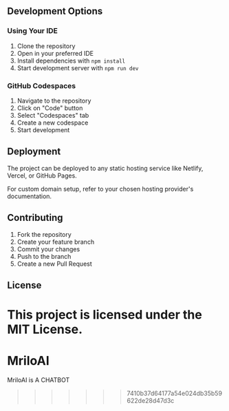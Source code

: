 
## Development Options

### Using Your IDE

1. Clone the repository
2. Open in your preferred IDE
3. Install dependencies with `npm install`
4. Start development server with `npm run dev`

### GitHub Codespaces

1. Navigate to the repository
2. Click on "Code" button
3. Select "Codespaces" tab
4. Create a new codespace
5. Start development

## Deployment

The project can be deployed to any static hosting service like Netlify, Vercel, or GitHub Pages.

For custom domain setup, refer to your chosen hosting provider's documentation.

## Contributing

1. Fork the repository
2. Create your feature branch
3. Commit your changes
4. Push to the branch
5. Create a new Pull Request

## License

This project is licensed under the MIT License.
=======
# MriloAI
MriloAI is A CHATBOT
>>>>>>> 7410b37d64177a54e024db35b59622de28d47d3c
